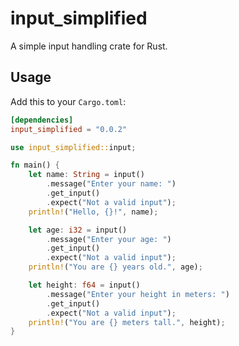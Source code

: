 # input_simplified

A simple input handling crate for Rust.

## Usage

Add this to your `Cargo.toml`:

```toml
[dependencies]
input_simplified = "0.0.2"
```

```rust
use input_simplified::input;

fn main() {
    let name: String = input()
        .message("Enter your name: ")
        .get_input()
        .expect("Not a valid input");
    println!("Hello, {}!", name);

    let age: i32 = input()
        .message("Enter your age: ")
        .get_input()
        .expect("Not a valid input");
    println!("You are {} years old.", age);

    let height: f64 = input()
        .message("Enter your height in meters: ")
        .get_input()
        .expect("Not a valid input");
    println!("You are {} meters tall.", height);
}
```